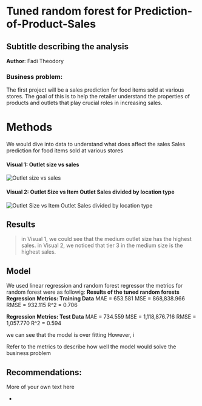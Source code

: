 # Tuned random forest for Prediction-of-Product-Sales
## Subtitle describing the analysis 
**Author**: Fadi Theodory
### Business problem:
The first project will be a sales prediction for food items sold at various stores. The goal of this is to help the retailer understand the properties of products and outlets that play crucial roles in increasing sales.
# Methods
We would dive into data to understand what does affect the sales
Sales prediction for food items sold at various stores
#### Visual 1: Outlet size vs sales
![Outlet size vs sales](https://github.com/user-attachments/assets/f536f3df-37db-4717-a613-540fda76db0f)
#### Visual 2: Outlet Size vs Item Outlet Sales divided by location type

![Outlet Size vs Item Outlet Sales divided by location type](https://github.com/user-attachments/assets/36fd3a37-dc3a-462a-a74e-1c822802538c)



## Results
> in Visual 1, we could see that the medium outlet size has the highest sales.
> in Visual 2, we noticed that tier 3 in the medium size is the highest sales.


## Model

We used linear regression and random forest regressor
the metrics for random forest were as followig:
**Results of the tuned random forests Regression Metrics: Training Data**
MAE = 653.581
MSE = 868,838.966
RMSE = 932.115
R^2 = 0.706

**Regression Metrics: Test Data**
MAE = 734.559
MSE = 1,118,876.716
RMSE = 1,057.770
R^2 = 0.594

we can see that the model is over fitting
However, i

Refer to the metrics to describe how well the model would solve the business problem

## Recommendations:

More of your own text here

-   

